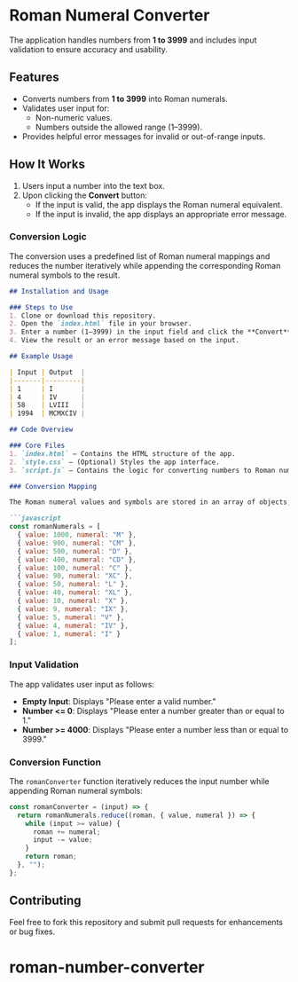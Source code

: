
# Roman Numeral Converter

The application handles numbers from **1 to 3999** and includes input validation to ensure accuracy and usability.

## Features

- Converts numbers from **1 to 3999** into Roman numerals.
- Validates user input for:
  - Non-numeric values.
  - Numbers outside the allowed range (1–3999).
- Provides helpful error messages for invalid or out-of-range inputs.

## How It Works

1. Users input a number into the text box.
2. Upon clicking the **Convert** button:
   - If the input is valid, the app displays the Roman numeral equivalent.
   - If the input is invalid, the app displays an appropriate error message.

### Conversion Logic

The conversion uses a predefined list of Roman numeral mappings and reduces the number iteratively while appending the corresponding Roman numeral symbols to the result.
```markdown
## Installation and Usage

### Steps to Use
1. Clone or download this repository.
2. Open the `index.html` file in your browser.
3. Enter a number (1–3999) in the input field and click the **Convert** button.
4. View the result or an error message based on the input.

## Example Usage

| Input | Output  |
|-------|---------|
| 1     | I       |
| 4     | IV      |
| 58    | LVIII   |
| 1994  | MCMXCIV |

## Code Overview

### Core Files
1. `index.html` – Contains the HTML structure of the app.
2. `style.css` – (Optional) Styles the app interface.
3. `script.js` – Contains the logic for converting numbers to Roman numerals.

### Conversion Mapping

The Roman numeral values and symbols are stored in an array of objects, as shown below:

```javascript
const romanNumerals = [
  { value: 1000, numeral: "M" },
  { value: 900, numeral: "CM" },
  { value: 500, numeral: "D" },
  { value: 400, numeral: "CD" },
  { value: 100, numeral: "C" },
  { value: 90, numeral: "XC" },
  { value: 50, numeral: "L" },
  { value: 40, numeral: "XL" },
  { value: 10, numeral: "X" },
  { value: 9, numeral: "IX" },
  { value: 5, numeral: "V" },
  { value: 4, numeral: "IV" },
  { value: 1, numeral: "I" }
];
```

### Input Validation

The app validates user input as follows:
- **Empty Input**: Displays "Please enter a valid number."
- **Number <= 0**: Displays "Please enter a number greater than or equal to 1."
- **Number >= 4000**: Displays "Please enter a number less than or equal to 3999."

### Conversion Function

The `romanConverter` function iteratively reduces the input number while appending Roman numeral symbols:

```javascript
const romanConverter = (input) => {
  return romanNumerals.reduce((roman, { value, numeral }) => {
    while (input >= value) {
      roman += numeral;
      input -= value;
    }
    return roman;
  }, "");
};
```

## Contributing

Feel free to fork this repository and submit pull requests for enhancements or bug fixes.
# roman-number-converter
